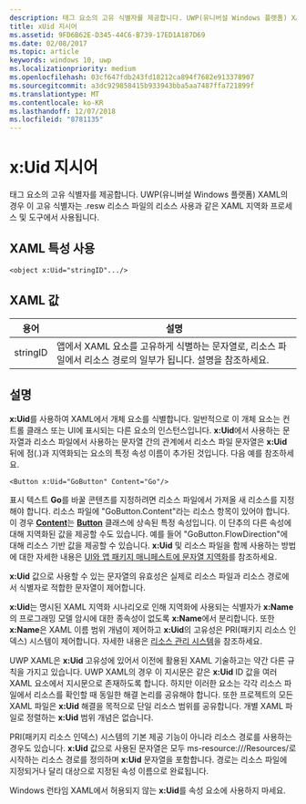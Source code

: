 ```yaml
---
description: 태그 요소의 고유 식별자를 제공합니다. UWP(유니버설 Windows 플랫폼) XAML의 경우 이 고유 식별자는 .resw 리소스 파일의 리소스 사용과 같은 XAML 지역화 프로세스 및 도구에서 사용됩니다.
title: xUid 지시어
ms.assetid: 9FD6B62E-D345-44C6-B739-17ED1A187D69
ms.date: 02/08/2017
ms.topic: article
keywords: windows 10, uwp
ms.localizationpriority: medium
ms.openlocfilehash: 03cf647fdb243fd18212ca894f7682e913378907
ms.sourcegitcommit: a3dc929858415b933943bba5aa7487ffa721899f
ms.translationtype: MT
ms.contentlocale: ko-KR
ms.lasthandoff: 12/07/2018
ms.locfileid: "8781135"
---
```

# <a name="xuid-directive"></a>x:Uid 지시어


태그 요소의 고유 식별자를 제공합니다. UWP(유니버설 Windows 플랫폼) XAML의 경우 이 고유 식별자는 .resw 리소스 파일의 리소스 사용과 같은 XAML 지역화 프로세스 및 도구에서 사용됩니다.

## <a name="xaml-attribute-usage"></a>XAML 특성 사용

``` syntax
<object x:Uid="stringID".../>
```

## <a name="xaml-values"></a>XAML 값

| 용어 | 설명 |
|------|-------------|
| stringID | 앱에서 XAML 요소를 고유하게 식별하는 문자열로, 리소스 파일에서 리소스 경로의 일부가 됩니다. 설명을 참조하세요.| 

## <a name="remarks"></a>설명

**x:Uid**를 사용하여 XAML에서 개체 요소를 식별합니다. 일반적으로 이 개체 요소는 컨트롤 클래스 또는 UI에 표시되는 다른 요소의 인스턴스입니다. **x:Uid**에서 사용하는 문자열과 리소스 파일에서 사용하는 문자열 간의 관계에서 리소스 파일 문자열은 **x:Uid** 뒤에 점(.)과 지역화되는 요소의 특정 속성 이름이 추가된 것입니다. 다음 예를 참조하세요.

``` syntax
<Button x:Uid="GoButton" Content="Go"/>
```

표시 텍스트 **Go**를 바꿀 콘텐츠를 지정하려면 리소스 파일에서 가져올 새 리소스를 지정해야 합니다. 리소스 파일에 "GoButton.Content"라는 리소스 항목이 있어야 합니다. 이 경우 [**Content**](/uwp/api/windows.ui.xaml.controls.contentcontrol.content)는 [**Button**](/uwp/api/windows.ui.xaml.controls.button) 클래스에 상속된 특정 속성입니다. 이 단추의 다른 속성에 대해 지역화된 값을 제공할 수도 있습니다. 예를 들어 "GoButton.FlowDirection"에 대해 리소스 기반 값을 제공할 수 있습니다. **x:Uid** 및 리소스 파일을 함께 사용하는 방법에 대한 자세한 내용은 [UI와 앱 패키지 매니페스트에 문자열 지역화](../app-resources/localize-strings-ui-manifest.md)를 참조하세요.

**x:Uid** 값으로 사용할 수 있는 문자열의 유효성은 실제로 리소스 파일과 리소스 경로에서 식별자로 적합한 문자열이 제어합니다.

**x:Uid**는 명시된 XAML 지역화 시나리오로 인해 지역화에 사용되는 식별자가 **x:Name**의 프로그래밍 모델 암시에 대한 종속성이 없도록 **x:Name**에서 분리합니다. 또한 **x:Name**은 XAML 이름 범위 개념이 제어하고 **x:Uid**의 고유성은 PRI(패키지 리소스 인덱스) 시스템이 제어합니다. 자세한 내용은 [리소스 관리 시스템](../app-resources/resource-management-system.md)을 참조하세요.

UWP XAML은 **x:Uid** 고유성에 있어서 이전에 활용된 XAML 기술하고는 약간 다른 규칙을 가지고 있습니다. UWP XAML의 경우 이 지시문은 같은 **x:Uid** ID 값을 여러 XAML 요소에서 지시문으로 존재하도록 합니다. 하지만 이러한 요소는 각각 리소스 파일에서 리소스를 확인할 때 동일한 해결 논리를 공유해야 합니다. 또한 프로젝트의 모든 XAML 파일은 **x:Uid** 해결을 목적으로 단일 리소스 범위를 공유합니다. 개별 XAML 파일로 정렬하는 **x:Uid** 범위 개념은 없습니다.

PRI(패키지 리소스 인덱스) 시스템의 기본 제공 기능이 아니라 리소스 경로를 사용하는 경우도 있습니다. **x:Uid** 값으로 사용된 문자열은 모두 ms-resource:///Resources/로 시작하는 리소스 경로를 정의하며 **x:Uid** 문자열을 포함합니다. 경로는 리소스 파일에 지정되거나 달리 대상으로 지정된 속성 이름으로 완료됩니다.

Windows 런타임 XAML에서 허용되지 않는 **x:Uid**를 속성 요소에 사용하지 마세요.

